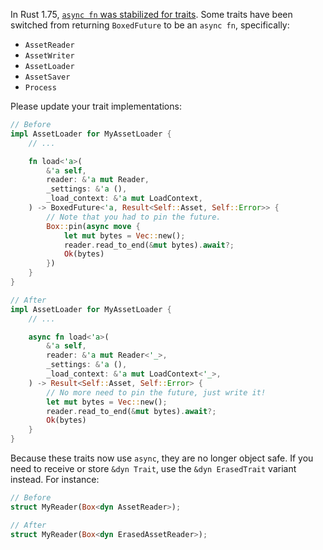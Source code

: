 In Rust 1.75, [`async fn` was stabilized for traits](https://blog.rust-lang.org/2023/12/28/Rust-1.75.0.html#async-fn-and-return-position-impl-trait-in-traits). Some traits have been switched from returning `BoxedFuture` to be an `async fn`, specifically:

- `AssetReader`
- `AssetWriter`
- `AssetLoader`
- `AssetSaver`
- `Process`

Please update your trait implementations:

```rust
// Before
impl AssetLoader for MyAssetLoader {
    // ...

    fn load<'a>(
        &'a self,
        reader: &'a mut Reader,
        _settings: &'a (),
        _load_context: &'a mut LoadContext,
    ) -> BoxedFuture<'a, Result<Self::Asset, Self::Error>> {
        // Note that you had to pin the future.
        Box::pin(async move {
            let mut bytes = Vec::new();
            reader.read_to_end(&mut bytes).await?;
            Ok(bytes)
        })
    }
}

// After
impl AssetLoader for MyAssetLoader {
    // ...

    async fn load<'a>(
        &'a self,
        reader: &'a mut Reader<'_>,
        _settings: &'a (),
        _load_context: &'a mut LoadContext<'_>,
    ) -> Result<Self::Asset, Self::Error> {
        // No more need to pin the future, just write it!
        let mut bytes = Vec::new();
        reader.read_to_end(&mut bytes).await?;
        Ok(bytes)
    }
}
```

Because these traits now use `async`, they are no longer object safe. If you need to receive or store `&dyn Trait`, use the `&dyn ErasedTrait` variant instead. For instance:

```rust
// Before
struct MyReader(Box<dyn AssetReader>);

// After
struct MyReader(Box<dyn ErasedAssetReader>);
```
